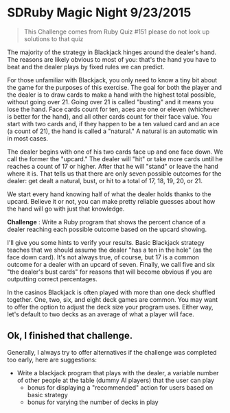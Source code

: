 # SDRuby Magic Night 9/23/2015

> This Challenge comes from Ruby Quiz #151 please do not look up solutions to
> that quiz

The majority of the strategy in Blackjack hinges around the dealer's hand. The
reasons are likely obvious to most of you: that's the hand you have to beat and
the dealer plays by fixed rules we can predict.

For those unfamiliar with Blackjack, you only need to know a tiny bit about the
game for the purposes of this exercise. The goal for both the player and the
dealer is to draw cards to make a hand with the highest total possible, without
going over 21. Going over 21 is called "busting" and it means you lose the hand.
Face cards count for ten, aces are one or eleven (whichever is better for the
hand), and all other cards count for their face value. You start with two cards
and, if they happen to be a ten valued card and an ace (a count of 21), the hand
is called a "natural." A natural is an automatic win in most cases.

The dealer begins with one of his two cards face up and one face down. We call
the former the "upcard." The dealer will "hit" or take more cards until he
reaches a count of 17 or higher. After that he will "stand" or leave the hand
where it is. That tells us that there are only seven possible outcomes for the
dealer: get dealt a natural, bust, or hit to a total of 17, 18, 19, 20, or 21.

We start every hand knowing half of what the dealer holds thanks to the upcard.
Believe it or not, you can make pretty reliable guesses about how the hand will
go with just that knowledge.

**Challenge** : Write a Ruby program that shows the percent chance of a dealer
reaching each possible outcome based on the upcard showing.

I'll give you some hints to verify your results. Basic Blackjack strategy
teaches that we should assume the dealer "has a ten in the hole" (as the face
down card). It's not always true, of course, but 17 is a common outcome for a
dealer with an upcard of seven. Finally, we call five and six "the dealer's bust
cards" for reasons that will become obvious if you are outputting correct
percentages.

In the casinos Blackjack is often played with more than one deck shuffled
together. One, two, six, and eight deck games are common. You may want to offer
the option to adjust the deck size your program uses. Either way, let's default
to two decks as an average of what a player will face.



## Ok, I finished that challenge.

Generally, I always try to offer alternatives if the challenge was completed too
early, here are suggestions:

- Write a blackjack program that plays with the dealer, a variable number of
  other people at the table (dummy AI players) that the user can play
     - bonus for displaying a "recommended" action for users based on basic
	   strategy
	 - bonus for varying the number of decks in play

